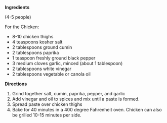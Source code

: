 **Ingredients**

(4-5 people)

For the Chicken:
- 8-10 chicken thighs
- 4 teaspoons kosher salt
- 2 tablespoons ground cumin
- 2 tablespoons paprika
- 1 teaspoon freshly ground black pepper
- 3 medium cloves garlic, minced (about 1 tablespoon)
- 2 tablespoons white vinegar
- 2 tablespoons vegetable or canola oil
 
**Directions**

1. Grind together salt, cumin, paprika, pepper, and garlic 
2. Add vinegar and oil to spices and mix until a paste is formed.  
3. Spread paste over chicken thighs
4. Bake for 40 minutes in a 400 degree Fahrenheit oven.  Chicken can also be grilled 10-15 minutes per side.